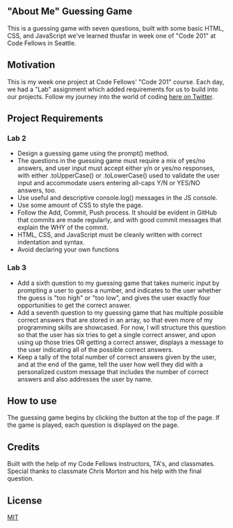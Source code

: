 ## "About Me" Guessing Game

This is a guessing game with seven questions, built with some basic HTML, CSS, and JavaScript we've learned thusfar in week one of "Code 201" at Code Fellows in Seattle. 

## Motivation 

This is my week one project at Code Fellows' "Code 201" course. Each day, we had a "Lab" assignment which added requirements for us to build into our projects. Follow my journey into the world of coding [here on Twitter](https://twitter.com/billybunn).

## Project Requirements

### Lab 2
* Design a guessing game using the prompt() method.
* The questions in the guessing game must require a mix of yes/no answers, and user input must accept either y/n or yes/no responses, with either .toUpperCase() or .toLowerCase() used to validate the user input and accommodate users entering all-caps Y/N or YES/NO answers, too.
* Use useful and descriptive console.log() messages in the JS console. 
* Use some amount of CSS to style the page.
* Follow the Add, Commit, Push process. It should be evident in GitHub that commits are made regularly, and with good commit messages that explain the WHY of the commit.
* HTML, CSS, and JavaScript must be cleanly written with correct indentation and syntax.
* Avoid declaring your own functions

### Lab 3

* Add a sixth question to my guessing game that takes numeric input by prompting a user to guess a number, and indicates to the user whether the guess is "too high" or "too low", and gives the user exactly four opportunities to get the correct answer.
* Add a seventh question to my guessing game that has multiple possible correct answers that are stored in an array, so that even more of my programming skills are showcased. For now, I will structure this question so that the user has six tries to get a single correct answer, and upon using up those tries OR getting a correct answer, displays a message to the user indicating all of the possible correct answers.
* Keep a tally of the total number of correct answers given by the user, and at the end of the game, tell the user how well they did with a personalized custom message that includes the number of correct answers and also addresses the user by name.

## How to use

The guessing game begins by clicking the button at the top of the page. If the game is played, each question is displayed on the page.

## Credits

Built with the help of my Code Fellows instructors, TA's, and classmates. 
Special thanks to classmate Chris Morton and his help with the final question.

## License

[MIT](https://choosealicense.com/licenses/mit/)